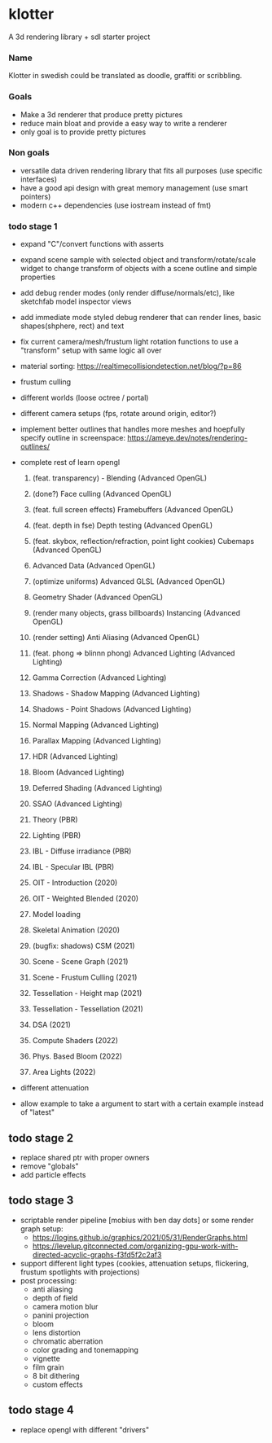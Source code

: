 # klotter

A 3d rendering library + sdl starter project

### Name

Klotter in swedish could be translated as doodle, graffiti or scribbling.

### Goals

- Make a 3d renderer that produce pretty pictures
- reduce main bloat and provide a easy way to write a renderer
- only goal is to provide pretty pictures

### Non goals

- versatile data driven rendering library that fits all purposes (use specific interfaces)
- have a good api design with great memory management (use smart pointers)
- modern c++ dependencies (use iostream instead of fmt)

### todo stage 1

- expand "C"/convert functions with asserts
- expand scene sample with selected object and transform/rotate/scale widget to change transform of objects with a scene outline and simple properties
- add debug render modes (only render diffuse/normals/etc), like sketchfab model inspector views
- add immediate mode styled debug renderer that can render lines, basic shapes(shphere, rect) and text
- fix current camera/mesh/frustum light rotation functions to use a "transform" setup with same logic all over
- material sorting: https://realtimecollisiondetection.net/blog/?p=86
- frustum culling
- different worlds (loose octree / portal)
- different camera setups (fps, rotate around origin, editor?)
- implement better outlines that handles more meshes and hoepfully specify outline in screenspace: https://ameye.dev/notes/rendering-outlines/
- complete rest of learn opengl

  1. (feat. transparency) - Blending (Advanced OpenGL)
  1. (done?) Face culling (Advanced OpenGL)
  1. (feat. full screen effects) Framebuffers (Advanced OpenGL)
  1. (feat. depth in fse) Depth testing (Advanced OpenGL)
  1. (feat. skybox, reflection/refraction, point light cookies) Cubemaps (Advanced OpenGL)
  1. Advanced Data (Advanced OpenGL)
  1. (optimize uniforms) Advanced GLSL (Advanced OpenGL)
  1. Geometry Shader (Advanced OpenGL)
  1. (render many objects, grass billboards) Instancing (Advanced OpenGL)
  1. (render setting) Anti Aliasing (Advanced OpenGL)

  1. (feat. phong => blinnn phong) Advanced Lighting (Advanced Lighting)
  1. Gamma Correction (Advanced Lighting)
  1. Shadows - Shadow Mapping (Advanced Lighting)
  1. Shadows - Point Shadows (Advanced Lighting)
  1. Normal Mapping (Advanced Lighting)
  1. Parallax Mapping (Advanced Lighting)
  1. HDR (Advanced Lighting)
  1. Bloom (Advanced Lighting)
  1. Deferred Shading (Advanced Lighting)
  1. SSAO (Advanced Lighting)

  1. Theory (PBR)
  1. Lighting (PBR)
  1. IBL - Diffuse irradiance (PBR)
  1. IBL - Specular IBL (PBR)

  1. OIT - Introduction (2020)
  1. OIT - Weighted Blended (2020)
  1. Model loading
  1. Skeletal Animation (2020)
  1. (bugfix: shadows) CSM (2021)
  1. Scene - Scene Graph (2021)
  1. Scene - Frustum Culling (2021)
  1. Tessellation - Height map (2021)
  1. Tessellation - Tessellation (2021)
  1. DSA (2021)
  1. Compute Shaders (2022)
  1. Phys. Based Bloom (2022)
  1. Area Lights (2022)

- different attenuation
- allow example to take a argument to start with a certain example instead of "latest"

## todo stage 2

- replace shared ptr with proper owners
- remove "globals"
- add particle effects

## todo stage 3

- scriptable render pipeline [mobius with ben day dots]
  or some render graph setup:
  - https://logins.github.io/graphics/2021/05/31/RenderGraphs.html
  - https://levelup.gitconnected.com/organizing-gpu-work-with-directed-acyclic-graphs-f3fd5f2c2af3
- support different light types (cookies, attenuation setups, flickering, frustum spotlights with projections)
- post processing:
  - anti aliasing
  - depth of field
  - camera motion blur
  - panini projection
  - bloom
  - lens distortion
  - chromatic aberration
  - color grading and tonemapping
  - vignette
  - film grain
  - 8 bit dithering
  - custom effects

## todo stage 4

- replace opengl with different "drivers"
